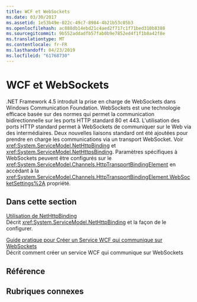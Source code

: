 ```yaml
---
title: WCF et WebSockets
ms.date: 03/30/2017
ms.assetid: 1e53b49e-022c-49c7-8984-4b21b53c05b3
ms.openlocfilehash: ac888db14ebd21c4aed2f717c1f71bed310b8388
ms.sourcegitcommit: 9b552addadfb57fab0b9e7852ed4f1f1b8a42f8e
ms.translationtype: MT
ms.contentlocale: fr-FR
ms.lasthandoff: 04/23/2019
ms.locfileid: "61768730"
---
```

# <a name="wcf-and-websockets"></a>WCF et WebSockets
.NET Framework 4.5 introduit la prise en charge de WebSockets dans Windows Communication Foundation.  WebSockets est une technologie efficace basée sur des normes qui permet la communication bidirectionnelle sur les ports HTTP standard 80 et 443. L'utilisation des ports HTTP standard permet à WebSockets de communiquer sur le Web via des intermédiaires.  Deux nouvelles liaisons standard ont été ajoutées pour prendre en charge les communications via un transport WebSocket. Voir <xref:System.ServiceModel.NetHttpBinding> et <xref:System.ServiceModel.NetHttpsBinding>. Paramètres spécifiques à WebSockets peuvent être configurés sur le <xref:System.ServiceModel.Channels.HttpTransportBindingElement> en accédant à la <xref:System.ServiceModel.Channels.HttpTransportBindingElement.WebSocketSettings%2A> propriété.
  
## <a name="in-this-section"></a>Dans cette section  
 [Utilisation de NetHttpBinding](../../../../docs/framework/wcf/feature-details/using-the-nethttpbinding.md)  
 Décrit <xref:System.ServiceModel.NetHttpBinding> et la façon de le configurer.  
  
 [Guide pratique pour Créer un Service WCF qui communique sur WebSockets](../../../../docs/framework/wcf/feature-details/how-to-create-a-wcf-service-that-communicates-over-websockets.md)  
 Décrit comment créer un service WCF qui communique sur WebSockets  
  
## <a name="reference"></a>Référence  
  
## <a name="related-sections"></a>Rubriques connexes
